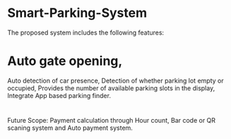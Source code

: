 # Smart-Parking-System

The proposed system includes the following features:
 # Auto gate opening,
 Auto detection of car presence,
 Detection of whether parking lot empty or occupied,
 Provides the number of available parking slots in the display,
 Integrate App based parking finder.
 
 #
 Future Scope: Payment calculation through Hour count, Bar code or QR scaning system and Auto payment system.
 
 
